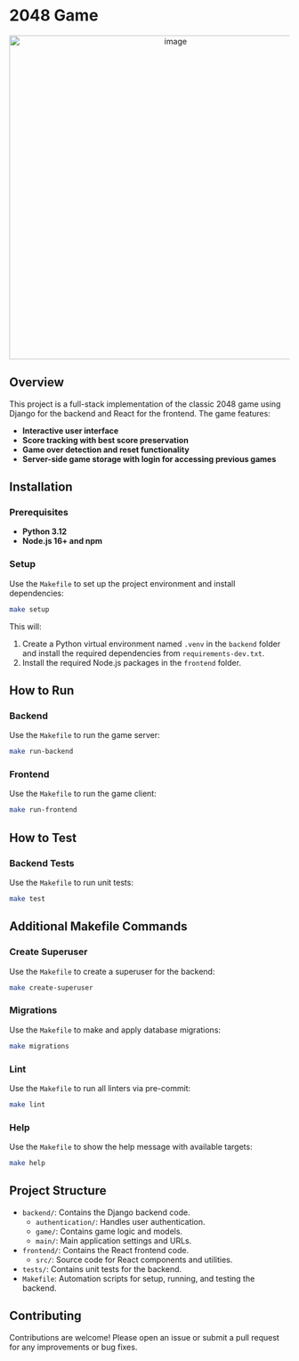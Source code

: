 # 2048 Game

<!-- markdownlint-disable MD033 -->
<p align="center">
  <img width="582" alt="image" src="https://github.com/user-attachments/assets/81570416-daa1-49d9-ae68-555f4ebc0eaf" />
</p>

## Overview

This project is a full-stack implementation of the classic 2048 game using Django for the backend and React for the
frontend. The game features:

- **Interactive user interface**
- **Score tracking with best score preservation**
- **Game over detection and reset functionality**
- **Server-side game storage with login for accessing previous games**

## Installation

### Prerequisites

- **Python 3.12**
- **Node.js 16+ and npm**

### Setup

Use the `Makefile` to set up the project environment and install dependencies:

```bash
make setup
```

This will:

1. Create a Python virtual environment named `.venv` in the `backend` folder and install the required dependencies from
   `requirements-dev.txt`.
2. Install the required Node.js packages in the `frontend` folder.

## How to Run

### Backend

Use the `Makefile` to run the game server:

```bash
make run-backend
```

### Frontend

Use the `Makefile` to run the game client:

```bash
make run-frontend
```

## How to Test

### Backend Tests

Use the `Makefile` to run unit tests:

```bash
make test
```

## Additional Makefile Commands

### Create Superuser

Use the `Makefile` to create a superuser for the backend:

```bash
make create-superuser
```

### Migrations

Use the `Makefile` to make and apply database migrations:

```bash
make migrations
```

### Lint

Use the `Makefile` to run all linters via pre-commit:

```bash
make lint
```

### Help

Use the `Makefile` to show the help message with available targets:

```bash
make help
```

## Project Structure

- `backend/`: Contains the Django backend code.
  - `authentication/`: Handles user authentication.
  - `game/`: Contains game logic and models.
  - `main/`: Main application settings and URLs.
- `frontend/`: Contains the React frontend code.
  - `src/`: Source code for React components and utilities.
- `tests/`: Contains unit tests for the backend.
- `Makefile`: Automation scripts for setup, running, and testing the backend.

## Contributing

Contributions are welcome! Please open an issue or submit a pull request for any improvements or bug fixes.
